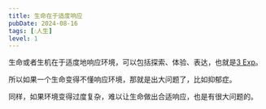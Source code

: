 ```yaml
---
title: 生命在于适度响应
pubDate: 2024-08-16
tags: [💧人生]
level: 1
---
```


生命或者生机在于适度地响应环境，可以包括探索、体验、表达，也就是[3 Exp](/xyy/20240723a)。

所以如果一个生命变得不懂响应环境，那就是出大问题了，比如抑郁症。

同样，如果环境变得过度复杂，难以让生命做出合适响应，也是有很大问题的。
